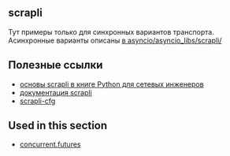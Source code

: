 ## scrapli

Тут примеры только для синхронных вариантов транспорта.
Асинхронные варианты описаны [в asyncio/asyncio_libs/scrapli/](https://github.com/natenka/pyneng-examples/tree/main/asyncio/asyncio_libs/scrapli)


## Полезные ссылки

* [основы scrapli в книге Python для сетевых инженеров](https://pyneng.readthedocs.io/ru/latest/book/18_ssh_telnet/scrapli.html)
* [документация scrapli](https://carlmontanari.github.io/scrapli/user_guide/basic_usage/)
* [scrapli-cfg](https://scrapli.github.io/scrapli_cfg/user_guide/quickstart/)

## Used in this section

* [concurrent.futures]()
